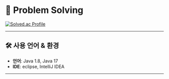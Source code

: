 # 📘 Problem Solving

[![Solved.ac Profile](http://mazassumnida.wtf/api/v2/generate_badge?boj=991357)](https://solved.ac/991357)

---

## 🛠 사용 언어 & 환경

- **언어**: Java 1.8, Java 17
- **IDE**: eclipse, IntelliJ IDEA

---
